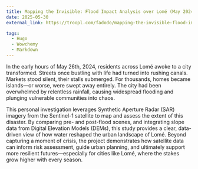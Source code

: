 ```yaml
---
title: Mapping the Invisible: Flood Impact Analysis over Lomé (May 2024)
date: 2025-05-30 
external_link: https://troopl.com/fadodo/mapping-the-invisible-flood-impact-analysis-over-lom-may-2024

tags:
  - Hugo
  - Wowchemy
  - Markdown
---
```

In the early hours of May 26th, 2024, residents across Lomé awoke to a city transformed. Streets once bustling with life had turned into rushing canals. Markets stood silent, their stalls submerged. For thousands, homes became islands—or worse, were swept away entirely. The city had been overwhelmed by relentless rainfall, causing widespread flooding and plunging vulnerable communities into chaos.

This personal investigation leverages Synthetic Aperture Radar (SAR) imagery from the Sentinel-1 satellite to map and assess the extent of this disaster. By comparing pre- and post-flood scenes, and integrating slope data from Digital Elevation Models (DEMs), this study provides a clear, data-driven view of how water reshaped the urban landscape of Lomé. Beyond capturing a moment of crisis, the project demonstrates how satellite data can inform risk assessment, guide urban planning, and ultimately support more resilient futures—especially for cities like Lomé, where the stakes grow higher with every season.

<!--more-->
